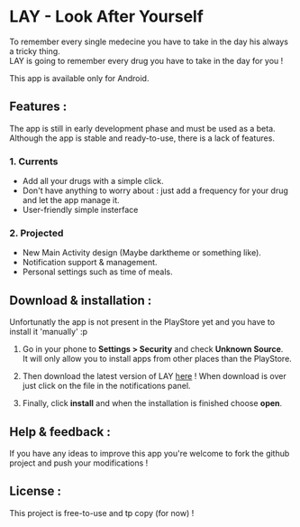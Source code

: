 # LAY - Look After Yourself
To remember every single medecine you have to take in the day his always a tricky thing.   
LAY is going to remember every drug you have to take in the day for you ! 

This app is available only for Android.  

## Features :

The app is still in early development phase and must be used as a beta. Although the app is stable and ready-to-use, there is a lack of features.

### 1.  Currents 
-   Add all your drugs with a simple click.
-   Don't have anything to worry about : just add a frequency for your drug and let the app manage it.
-   User-friendly simple insterface 

 ### 2. Projected
-   New Main Activity design (Maybe darktheme or something like).
-   Notification support & management.
-   Personal settings such as time of meals.

## Download & installation :
Unfortunatly the app is not present in the PlayStore yet and you have to install it 'manually' :p  

1. Go in your phone to **Settings > Security** and check **Unknown Source**.  
It will only allow you to install apps from other places than the PlayStore.

2. Then download the latest version of LAY [here](https://github.com/florentphilippe/LAY/raw/master/app/app-release.apk) ! When download is over just click on the file in the notifications panel.

3. Finally, click **install** and when the installation is finished choose **open**.

## Help & feedback :
If you have any ideas to improve this app you're welcome to fork the github project and push your modifications !

## License :
This project is free-to-use and tp copy (for now) !
